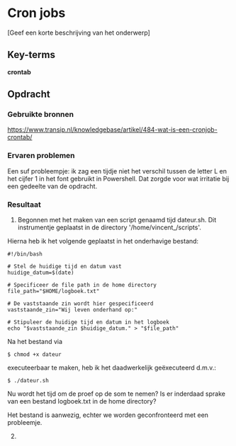 # Cron jobs
[Geef een korte beschrijving van het onderwerp]

## Key-terms
**crontab**

## Opdracht
### Gebruikte bronnen
<https://www.transip.nl/knowledgebase/artikel/484-wat-is-een-cronjob-crontab/>

### Ervaren problemen
Een suf probleempje: ik zag een tijdje niet het verschil tussen de letter L en het cijfer 1 in het font gebruikt in Powershell. Dat zorgde voor wat irritatie bij een gedeelte van de opdracht. 

### Resultaat
1. Begonnen met het maken van een script genaamd tijd dateur.sh. Dit instrumentje geplaatst in de directory '/home/vincent_/scripts'.

Hierna heb ik het volgende geplaatst in het onderhavige bestand: 
```
#!/bin/bash

# Stel de huidige tijd en datum vast
huidige_datum=$(date)

# Specificeer de file path in de home directory
file_path="$HOME/logboek.txt"

# De vaststaande zin wordt hier gespecificeerd
vaststaande_zin="Wij leven onderhand op:"

# Stipuleer de huidige tijd en datum in het logboek
echo "$vaststaande_zin $huidige_datum." > "$file_path"
```
Na het bestand via 

```
$ chmod +x dateur
```
executeerbaar te maken, heb ik het daadwerkelijk geëxecuteerd d.m.v.:
```
$ ./dateur.sh
````


Nu wordt het tijd om de proef op de som te nemen? Is er inderdaad sprake van een bestand logboek.txt in de home directory?

Het bestand is aanwezig, echter we worden geconfronteerd met een probleemje. 




2. 
